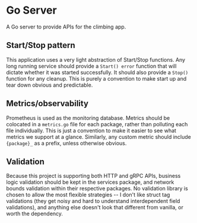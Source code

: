 # Go Server

A Go server to provide APIs for the climbing app.

## Start/Stop pattern

This application uses a very light abstraction of Start/Stop functions. Any long running service
should provide a `Start() error` function that will dictate whether it was started successfully.
It should also provide a `Stop()` function for any cleanup. This is purely a convention to make
start up and tear down obvious and predictable.

## Metrics/observability

Prometheus is used as the monitoring database. Metrics should be colocated in a `metrics.go` file
for each package, rather than polluting each file individually. This is just a convention to
make it easier to see what metrics we support at a glance. Similarly, any custom metric should
include `{package}_` as a prefix, unless otherwise obvious.

## Validation

Because this project is supporting both HTTP and gRPC APIs, business logic validation should be
kept in the services package, and network bounds validation within their respective packages.
No validation library is chosen to allow the most flexible strategies -- I don't like struct tag
validations (they get noisy and hard to understand interdependent field validations), and anything
else doesn't look that different from vanilla, or worth the dependency.
